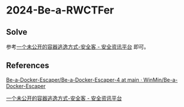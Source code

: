 # 2024-Be-a-RWCTFer

## Solve

参考[一个未公开的容器逃逸方式-安全客 - 安全资讯平台](https://www.anquanke.com/post/id/290540) 即可。

## References

[Be-a-Docker-Escaper/Be-a-Docker-Escaper-4 at main · WinMin/Be-a-Docker-Escaper](https://github.com/WinMin/Be-a-Docker-Escaper/tree/main/Be-a-Docker-Escaper-4)

[一个未公开的容器逃逸方式-安全客 - 安全资讯平台](https://www.anquanke.com/post/id/290540)